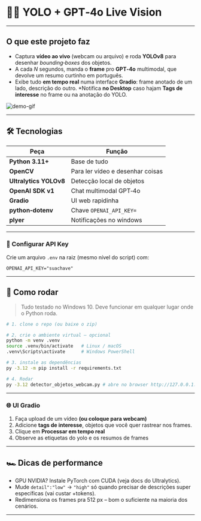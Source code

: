 # 📸🦾 YOLO + GPT‑4o Live Vision
---

## O que este projeto faz

* Captura **vídeo ao vivo** (webcam ou arquivo) e roda **YOLOv8** para desenhar *bounding‑boxes* dos objetos.
* A cada *N* segundos, manda o **frame** pro **GPT‑4o** multimodal, que devolve um resumo curtinho em português.
* Exibe tudo **em tempo real** numa interface **Gradio**: frame anotado de um lado, descrição do outro.
*Notifica **no Desktop** caso hajam **Tags de interesse** no frame ou na anotação do YOLO.

![demo-gif](docs/demo.gif)

---

## 🛠️ Tecnologias

| Peça                   | Função                                           |
| ---------------------- | ------------------------------------------------ |
| **Python 3.11+**       | Base de tudo                                     |
| **OpenCV**             | Para ler vídeo e desenhar coisas                 |
| **Ultralytics YOLOv8** | Detecção local de objetos                        |
| **OpenAI SDK v1**      | Chat multimodal GPT‑4o                           |
| **Gradio**             | UI web rapidinha                                 |
| **python‑dotenv**      | Chave `OPENAI_API_KEY=`                          |
| **plyer**              | Notificações no windows                          |

---

### 🔑 Configurar API Key

Crie um arquivo `.env` na raiz (mesmo nível do script) com:

```
OPENAI_API_KEY="suachave"
```

---

## 🚀 Como rodar

> Tudo testado no Windows 10. Deve funcionar em qualquer lugar onde o Python roda.

```bash
# 1. clone o repo (ou baixe o zip)

# 2. crie o ambiente virtual — opcional
python -m venv .venv
source .venv/bin/activate   # Linux / macOS
.venv\Scripts\activate      # Windows PowerShell

# 3. instale as dependências
py -3.12 -m pip install -r requirements.txt

# 4. Rodar
py -3.12 detector_objetos_webcam.py # abre no browser http://127.0.0.1:7860

```

---

### 🌐 UI Gradio

1. Faça upload de um vídeo **(ou coloque para webcam)**
2. Adicione **tags de interesse**, objetos que você quer rastrear nos frames.
3. Clique em **Processar em tempo real**
4. Observe as etiquetas do yolo e os resumos de frames

---

## 🏎️ Dicas de performance

* GPU NVIDIA? Instale PyTorch com CUDA (veja docs do Ultralytics).
* Mude `detail":"low"` → `"high"` só quando precisar de descrições super específicas (vai custar +tokens).
* Redimensiona os frames pra 512 px – bom o suficiente na maioria dos cenários.

---